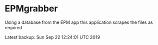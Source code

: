 # EPMgrabber
Using a database from the EPM app this application scrapes the files as required


Latest backup: Sun Sep 22 12:24:01 UTC 2019
